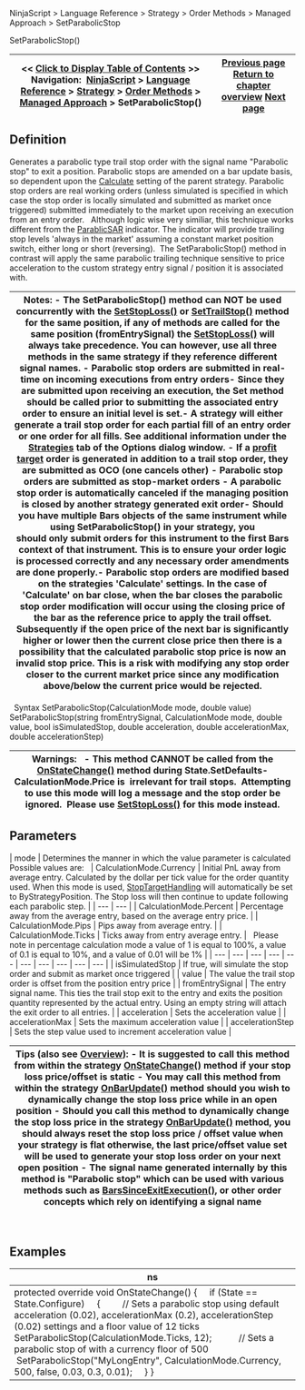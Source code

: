 ﻿
NinjaScript > Language Reference > Strategy > Order Methods > Managed Approach > SetParabolicStop

SetParabolicStop()

| << [Click to Display Table of Contents](setparabolicstop.md) >> **Navigation:**     [NinjaScript](ninjascript-1.md) > [Language Reference](language_reference_wip-1.md) > [Strategy](strategy-1.md) > [Order Methods](order_methods-1.md) > [Managed Approach](managed_approach-1.md) > SetParabolicStop() | [Previous page](getrealtimeorder-1.md) [Return to chapter overview](managed_approach-1.md) [Next page](setprofittarget-1.md) |
| --- | --- |
## Definition
Generates a parabolic type trail stop order with the signal name "Parabolic stop" to exit a position. Parabolic stops are amended on a bar update basis, so dependent upon the [Calculate](calculate-1.md) setting of the parent strategy. Parabolic stop orders are real working orders (unless simulated is specified in which case the stop order is locally simulated and submitted as market once triggered) submitted immediately to the market upon receiving an execution from an entry order.
 
Although logic wise very similiar, this technique works different from the [ParablicSAR](parabolic_sar-1.md) indicator. The indicator will provide trailing stop levels 'always in the market' assuming a constant market position switch, either long or short (reversing).  The SetParabolicStop() method in contrast will apply the same parabolic trailing technique sensitive to price acceleration to the custom strategy entry signal / position it is associated with.
 

| Notes: - The SetParabolicStop() method can NOT be used concurrently with the [SetStopLoss()](setstoploss-1.md) or [SetTrailStop()](settrailstop-1.md) method for the same position, if any of methods are called for the same position (fromEntrySignal) the [SetStopLoss()](setstoploss-1.md) will always take precedence. You can however, use all three methods in the same strategy if they reference different signal names. - Parabolic stop orders are submitted in real-time on incoming executions from entry orders- Since they are submitted upon receiving an execution, the Set method should be called prior to submitting the associated entry order to ensure an initial level is set.- A strategy will either generate a trail stop order for each partial fill of an entry order or one order for all fills. See additional information under the [Strategies](options_strategies-1.md) tab of the Options dialog window. - If a [profit target](setprofittarget-1.md) order is generated in addition to a trail stop order, they are submitted as OCO (one cancels other) - Parabolic stop orders are submitted as stop-market orders - A parabolic stop order is automatically canceled if the managing position is closed by another strategy generated exit order- Should you have multiple Bars objects of the same instrument while using SetParabolicStop() in your strategy, you should only submit orders for this instrument to the first Bars context of that instrument. This is to ensure your order logic is processed correctly and any necessary order amendments are done properly.- Parabolic stop orders are modified based on the strategies 'Calculate' settings. In the case of 'Calculate' on bar close, when the bar closes the parabolic stop order modification will occur using the closing price of the bar as the reference price to apply the trail offset. Subsequently if the open price of the next bar is significantly higher or lower then the current close price then there is a possibility that the calculated parabolic stop price is now an invalid stop price. This is a risk with modifying any stop order closer to the current market price since any modification above/below the current price would be rejected. |
| --- |
 
Syntax
SetParabolicStop(CalculationMode mode, double value)
SetParabolicStop(string fromEntrySignal, CalculationMode mode, double value, bool isSimulatedStop, double acceleration, double accelerationMax, double accelerationStep)
 

| Warnings:   - This method CANNOT be called from the [OnStateChange()](onstatechange-1.md) method during State.SetDefaults- CalculationMode.Price is  irrelevant for trail stops.  Attempting to use this mode will log a message and the stop order be ignored.  Please use [SetStopLoss()](setstoploss-1.md) for this mode instead. |
| --- |

## Parameters

| mode | Determines the manner in which the value parameter is calculated   Possible values are:     | CalculationMode.Currency | Initial PnL away from average entry. Calculated by the dollar per tick value for the order quantity used. When this mode is used, [StopTargetHandling](stoptargethandling-1.md) will automatically be set to ByStrategyPosition. The Stop loss will then continue to update following each parabolic step. | | --- | --- | | CalculationMode.Percent | Percentage away from the average entry, based on the average entry price. | | CalculationMode.Pips | Pips away from average entry. | | CalculationMode.Ticks | Ticks away from entry average entry. |      Please note in percentage calculation mode a value of 1 is equal to 100%, a value of 0.1 is equal to 10%, and a value of 0.01 will be 1% |
| --- | --- | --- | --- | --- | --- | --- | --- | --- | --- |
| isSimulatedStop | If true, will simulate the stop order and submit as market once triggered |
| value | The value the trail stop order is offset from the position entry price |
| fromEntrySignal | The entry signal name. This ties the trail stop exit to the entry and exits the position quantity represented by the actual entry. Using an empty string will attach the exit order to all entries. |
| acceleration | Sets the acceleration value |
| accelerationMax | Sets the maximum acceleration value |
| accelerationStep | Sets the step value used to increment acceleration value |
 

| Tips (also see [Overview](managed_approach-1.md)): - It is suggested to call this method from within the strategy [OnStateChange()](onstatechange-1.md) method if your stop loss price/offset is static - You may call this method from within the strategy [OnBarUpdate()](onbarupdate-1.md) method should you wish to dynamically change the stop loss price while in an open position - Should you call this method to dynamically change the stop loss price in the strategy [OnBarUpdate()](onbarupdate-1.md) method, you should always reset the stop loss price / offset value when your strategy is flat otherwise, the last price/offset value set will be used to generate your stop loss order on your next open position - The signal name generated internally by this method is "Parabolic stop" which can be used with various methods such as [BarsSinceExitExecution()](barssinceexitexecution-1.md), or other order concepts which rely on identifying a signal name |
| --- |
 
## Examples

| ns |
| --- |
| protected override void OnStateChange() {      if (State == State.Configure)      {          // Sets a parabolic stop using default acceleration (0.02), accelerationMax (0.2), accelerationStep (0.02) settings and a floor value of 12 ticks          SetParabolicStop(CalculationMode.Ticks, 12);            // Sets a parabolic stop of with a currency floor of 500            SetParabolicStop("MyLongEntry", CalculationMode.Currency, 500, false, 0.03, 0.3, 0.01);      } } |
